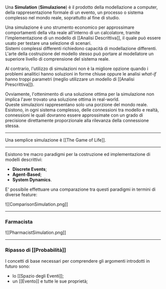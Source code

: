 Una **Simulation** (**Simulazione**) è il prodotto della modellazione a computer, della rappresentazione formale di un evento, un processo o sistema complesso nel mondo reale, soprattutto al fine di studio.<br />

Una simulazione è uno strumento economico per approssimare comportamenti della vita reale all'interno di un calcolatore, tramite l'implementazione di un modello di [[Analisi Descrittiva]], il quale può essere usato per testare una selezione di scenari.<br />
Sistemi complessi differenti richiedono capacità di modellazione differenti.<br />
L'arte della costruzione del modello stesso può portare al modellatore un superiore livello di comprensione del sistema reale.<br />

Al contrario, l'utilizzo di simulazioni non è la migliore opzione quando i problemi analitici hanno soluzioni in forme chiuse oppure le analisi _what-if_ hanno troppi parametri (meglio utilizzare un modello di [[Analisi Prescrittiva]]).<br />

Ovviamente, l'ottenimento di una soluzione ottima per la simulazione non implica l'aver trovato una soluzione ottima in real-world.<br />
Queste simulazioni rappresentano solo una porzione del mondo reale. Esistono, in ogni sistema complesso, delle connessioni tra modello e realtà, connessioni le quali dovranno essere approssimate con un grado di precisione direttamente proporzionale alla rilevanza della connessione stessa.<br />

--------------------------------------------------------------

Una semplice simulazione è [[The Game of Life]].<br /> 

--------------------------------------------------------------

Esistono tre macro paradigmi per la costruzione ed implementazione di modelli descrittivi:
- **Discrete Events**;
- **Agent-Based**;
- **System Dynamics**.

E' possibile effettuare una comparazione tra questi paradigmi in termini di diverse feature:

![[ComparisonSimulation.png]]

--------------------------------------------------------------

### Farmacista ###

![[PharmacistSimulation.png]]

--------------------------------------------------------------

### Ripasso di [[Probabilità]] ###

I concetti di base necessari per comprendere gli argomenti introdotti in futuro sono:
- lo [[Spazio degli Eventi]];
- un [[Evento]] e tutte le sue proprietà;